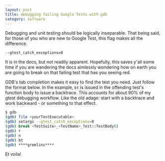 ```yaml
---
layout: post
title: debugging failing Google Tests with gdb
category: software
---
```


Debugging and unit testing should be logically inseparable. That being said, for those of you who are new to Google Test, this flag makes all the difference.

`--gtest_catch_exceptions=0`

It is in the docs, but not readily apparent. Hopefully, this saves y'all some time if you are wandering the docs aimlessly wondering how on earth you are going to break on that failing test that has you seeing red.

GDB's tab completion makes it easy to find the test you need. Just follow the format below. In the example, `bt` is issued in the offending test's function body to issue a backtrace. This accounts for about 90% of my gtest debugging workflow. Like the old adage: start with a backtrace and work backward - or something to that effect.


```bash
$ gdb
(gdb) file <yourTestExecutable>
(gdb) setargs --gtest_catch_exceptions=0
(gdb) break <TestSuite>_<TestName>_Test::TestBody()
(gdb) r
(gdb) n
(gdb) bt
(gdb) ****gremlins****
```

Et voila!
